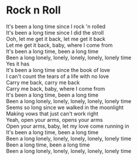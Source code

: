 # Rock n Roll

It's been a long time since I rock 'n rolled  
It's been a long time since I did the stroll  
Ooh, let me get it back, let me get it back  
Let me get it back, baby, where I come from  
It's been a long time, been a long time  
Been a long lonely, lonely, lonely, lonely, lonely time  
Yes it has  
It's been a long time since the book of love  
I can't count the tears of a life with no love  
Carry me back, carry me back  
Carry me back, baby, where I come from  
It's been a long time, been a long time  
Been a long lonely, lonely, lonely, lonely, lonely time  
Seems so long since we walked in the moonlight  
Making vows that just can't work right  
Yeah, open your arms, opens your arms  
Open your arms, baby, let my love come running in  
It's been a long time, been a long time  
Been a long lonely, lonely, lonely, lonely, lonely time  
Been a long time, been a long time  
Been a long lonely, lonely, lonely, lonely, lonely time
